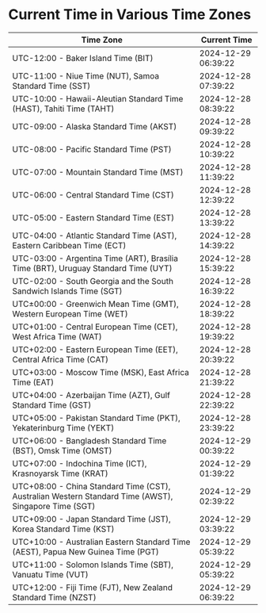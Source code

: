 # Current Time in Various Time Zones

| Time Zone | Current Time |
|-----------|--------------|
| UTC-12:00 - Baker Island Time (BIT) | 2024-12-29 06:39:22 |
| UTC-11:00 - Niue Time (NUT), Samoa Standard Time (SST) | 2024-12-28 07:39:22 |
| UTC-10:00 - Hawaii-Aleutian Standard Time (HAST), Tahiti Time (TAHT) | 2024-12-28 08:39:22 |
| UTC-09:00 - Alaska Standard Time (AKST) | 2024-12-28 09:39:22 |
| UTC-08:00 - Pacific Standard Time (PST) | 2024-12-28 10:39:22 |
| UTC-07:00 - Mountain Standard Time (MST) | 2024-12-28 11:39:22 |
| UTC-06:00 - Central Standard Time (CST) | 2024-12-28 12:39:22 |
| UTC-05:00 - Eastern Standard Time (EST) | 2024-12-28 13:39:22 |
| UTC-04:00 - Atlantic Standard Time (AST), Eastern Caribbean Time (ECT) | 2024-12-28 14:39:22 |
| UTC-03:00 - Argentina Time (ART), Brasília Time (BRT), Uruguay Standard Time (UYT) | 2024-12-28 15:39:22 |
| UTC-02:00 - South Georgia and the South Sandwich Islands Time (SGT) | 2024-12-28 16:39:22 |
| UTC±00:00 - Greenwich Mean Time (GMT), Western European Time (WET) | 2024-12-28 18:39:22 |
| UTC+01:00 - Central European Time (CET), West Africa Time (WAT) | 2024-12-28 19:39:22 |
| UTC+02:00 - Eastern European Time (EET), Central Africa Time (CAT) | 2024-12-28 20:39:22 |
| UTC+03:00 - Moscow Time (MSK), East Africa Time (EAT) | 2024-12-28 21:39:22 |
| UTC+04:00 - Azerbaijan Time (AZT), Gulf Standard Time (GST) | 2024-12-28 22:39:22 |
| UTC+05:00 - Pakistan Standard Time (PKT), Yekaterinburg Time (YEKT) | 2024-12-28 23:39:22 |
| UTC+06:00 - Bangladesh Standard Time (BST), Omsk Time (OMST) | 2024-12-29 00:39:22 |
| UTC+07:00 - Indochina Time (ICT), Krasnoyarsk Time (KRAT) | 2024-12-29 01:39:22 |
| UTC+08:00 - China Standard Time (CST), Australian Western Standard Time (AWST), Singapore Time (SGT) | 2024-12-29 02:39:22 |
| UTC+09:00 - Japan Standard Time (JST), Korea Standard Time (KST) | 2024-12-29 03:39:22 |
| UTC+10:00 - Australian Eastern Standard Time (AEST), Papua New Guinea Time (PGT) | 2024-12-29 05:39:22 |
| UTC+11:00 - Solomon Islands Time (SBT), Vanuatu Time (VUT) | 2024-12-29 05:39:22 |
| UTC+12:00 - Fiji Time (FJT), New Zealand Standard Time (NZST) | 2024-12-29 06:39:22 |
